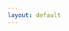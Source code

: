 ```yaml
---
layout: default
---
```

<!--

# News auf LinkedIn



<div> 
{% for item in site.data.aktuelles %}
    {% if item.active == true and item.type == 'linkedin' %}        
            <iframe src="{{ item.src }}" height="{{ item.height }}" frameborder="0" title="{{ item.title }}"></iframe>       
    {% endif %}
{% endfor %}
</div>

-->

